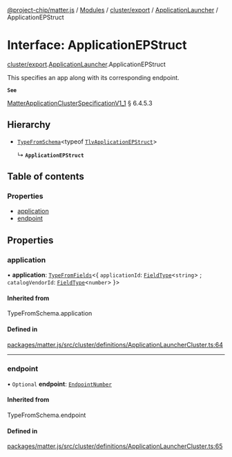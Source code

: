 [@project-chip/matter.js](../README.md) / [Modules](../modules.md) / [cluster/export](../modules/cluster_export.md) / [ApplicationLauncher](../modules/cluster_export.ApplicationLauncher.md) / ApplicationEPStruct

# Interface: ApplicationEPStruct

[cluster/export](../modules/cluster_export.md).[ApplicationLauncher](../modules/cluster_export.ApplicationLauncher.md).ApplicationEPStruct

This specifies an app along with its corresponding endpoint.

**`See`**

[MatterApplicationClusterSpecificationV1_1](spec_export.MatterApplicationClusterSpecificationV1_1.md) § 6.4.5.3

## Hierarchy

- [`TypeFromSchema`](../modules/tlv_export.md#typefromschema)\<typeof [`TlvApplicationEPStruct`](../modules/cluster_export.ApplicationLauncher.md#tlvapplicationepstruct)\>

  ↳ **`ApplicationEPStruct`**

## Table of contents

### Properties

- [application](cluster_export.ApplicationLauncher.ApplicationEPStruct.md#application)
- [endpoint](cluster_export.ApplicationLauncher.ApplicationEPStruct.md#endpoint)

## Properties

### application

• **application**: [`TypeFromFields`](../modules/tlv_export.md#typefromfields)\<\{ `applicationId`: [`FieldType`](tlv_export.FieldType.md)\<`string`\> ; `catalogVendorId`: [`FieldType`](tlv_export.FieldType.md)\<`number`\>  }\>

#### Inherited from

TypeFromSchema.application

#### Defined in

[packages/matter.js/src/cluster/definitions/ApplicationLauncherCluster.ts:64](https://github.com/project-chip/matter.js/blob/3adaded6/packages/matter.js/src/cluster/definitions/ApplicationLauncherCluster.ts#L64)

___

### endpoint

• `Optional` **endpoint**: [`EndpointNumber`](../modules/datatype_export.md#endpointnumber)

#### Inherited from

TypeFromSchema.endpoint

#### Defined in

[packages/matter.js/src/cluster/definitions/ApplicationLauncherCluster.ts:65](https://github.com/project-chip/matter.js/blob/3adaded6/packages/matter.js/src/cluster/definitions/ApplicationLauncherCluster.ts#L65)
